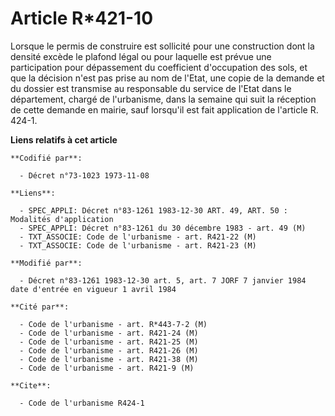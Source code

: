 # Article R*421-10

Lorsque le permis de construire est sollicité pour une construction dont la densité excède le plafond légal ou pour laquelle
est prévue une participation pour dépassement du coefficient d'occupation des sols, et que la décision n'est pas prise au nom
de l'Etat, une copie de la demande et du dossier est transmise au responsable du service de l'Etat dans le département,
chargé de l'urbanisme, dans la semaine qui suit la réception de cette demande en mairie, sauf lorsqu'il est fait application
de l'article R. 424-1.

**Liens relatifs à cet article**

	**Codifié par**:

	  - Décret n°73-1023 1973-11-08

	**Liens**:

	  - SPEC_APPLI: Décret n°83-1261 1983-12-30 ART. 49, ART. 50 : Modalités d'application
	  - SPEC_APPLI: Décret n°83-1261 du 30 décembre 1983 - art. 49 (M)
	  - TXT_ASSOCIE: Code de l'urbanisme - art. R421-22 (M)
	  - TXT_ASSOCIE: Code de l'urbanisme - art. R421-23 (M)

	**Modifié par**:

	  - Décret n°83-1261 1983-12-30 art. 5, art. 7 JORF 7 janvier 1984 date d'entrée en vigueur 1 avril 1984

	**Cité par**:

	  - Code de l'urbanisme - art. R*443-7-2 (M)
	  - Code de l'urbanisme - art. R421-24 (M)
	  - Code de l'urbanisme - art. R421-25 (M)
	  - Code de l'urbanisme - art. R421-26 (M)
	  - Code de l'urbanisme - art. R421-38 (M)
	  - Code de l'urbanisme - art. R421-9 (M)

	**Cite**:

	  - Code de l'urbanisme R424-1
